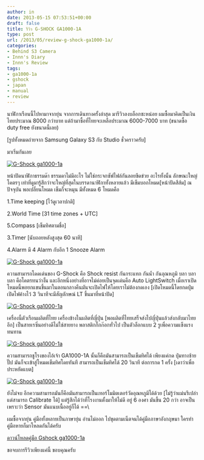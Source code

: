 ```yaml
---
author: in
date: 2013-05-15 07:53:51+00:00
draft: false
title: รีวิว G-SHOCK GA1000-1A
type: post
url: /2013/05/review-g-shock-ga1000-1a/
categories:
- Behind S3 Camera
- Innn's Diary
- Innn's Review
tags:
- ga1000-1a
- gshock
- japan
- manual
- review
---
```


นาฬิกาเรือนนี้ไปหามาจากยุ่น จากการเดินทางครั้งล่าสุด มารีวิวลงบล็อกซะหน่อย ผมซื้อมาคิดเป็นเงินไทยประมาณ 8000 กว่าบาท แต่ถ้ามาซื้อที่ไทยจะเหลือประมาณ 6000-7000 บาท (ขนาดซื้อ duty free ยังขนาดนี้เลย)

[รูปทั้งหมดถ่ายจาก Samsung Galaxy S3 กับ Studio ชั่วคราวครับ]

มาเริ่มกันเลย

[![G-Shock ga1000-1a](https://www.cyruszh.com/wp-content/uploads/2013/05/20130515_121856-1024x770.jpg)
](https://www.cyruszh.com/wp-content/uploads/2013/05/20130515_121856.jpg)

<!-- more -->



หน้าปัดนาฬิกาธรรมด๊า ธรรมดาไม่มีอะไร ไม่ใช่กระจกซัฟไฟล์กันลอยขีดข่วย อะไรทั้งนั้น ลักษณะใหญ่โคตรๆ เท่าที่ดูมารู้สึกว่าจะใหญ่ที่สุดในบรรดานาฬิกาทั้งหลายแล้ว มีเข็มบอกโหมด[หน้าปัดสีส้ม] ณ ปัจจุบัน พอเปลี่ยนโหมด เข็มก็จะหมุน มีทั้งหมด 6 โหมดคือ

1.Time keeping [ไว้ดูเวลาปกติ]

2.World Time [31 time zones + UTC]

5.Compass [เข็มทิศตามชื่อ]

3.Timer [นับถอยหลังสูงสุด 60 นาที]

4.Alarm มี 4 Alarm กับอีก 1 Snooze Alarm



[![G-Shock ga1000-1a](https://www.cyruszh.com/wp-content/uploads/2013/05/20130515_120237-1024x770.jpg)
](https://www.cyruszh.com/wp-content/uploads/2013/05/20130515_120237.jpg)

ความสามารถโดดเด่นของ G-Shock คือ Shock resist กันกระแทก กันน้ำ กันอุณหภูมิ บลา บลา บลา คือโคตรทนว่างั้น และอีกหนึ่งอย่างที่อาจไม่ค่อยเป็นจุดเด่นคือ Auto LightSwitch เมื่อเราเปิดโหมดนี้พอยกแขนขึ้นมาในตอนกลางคืนมันจะเปิดไฟให้โดยเราไม่ต้องกดเอง [เปิดโหมดนี้โดยกดปุ่มเปิดไฟค้างไว้ 3 วินาทีจะมีสัญลักษณ์ LT ขึ้นมาที่หน้าปัด]



[![G-Shock ga1000-1a](https://www.cyruszh.com/wp-content/uploads/2013/05/20130515_120307-1024x770.jpg)
](https://www.cyruszh.com/wp-content/uploads/2013/05/20130515_120307.jpg)

เครื่องนี้ตัวเรือนผลิตที่ไทย เครื่องข้างในผลิตที่ญี่ปุ่น [พอผลิตที่ไทยเสร็จส่งไปญี่ปุ่นแล้วส่งกลับมาไทยอีก] เป็นสายเรซิ่นอย่างดีไม่ใช่สายยาง พลาสติกกิ๊กก๊อกทั่วไป เป็นตัวล็อกแบบ 2 รูเพื่อความแข็งแรงทนทาน



[![G-Shock ga1000-1a](https://www.cyruszh.com/wp-content/uploads/2013/05/20130515_121942-1024x770.jpg)
](https://www.cyruszh.com/wp-content/uploads/2013/05/20130515_121942.jpg)

ความสามารถชูโรงของไอ้เจ้า GA1000-1A นั้นก็คือมันสามารถเป็นเข็มทิศได้ เพียงแค่กด ปุ่มทางซ้ายปั๊ป มันก็จะเข้าสู่โหมดเข็มทิศโดยทันที สามารถเป็นเข็มทิศได้ 20 วินาที ต่อการกด 1 ครั้ง [เดาว่าเพื่อประหยัดแบต]



[![G-Shock ga1000-1a](https://www.cyruszh.com/wp-content/uploads/2013/05/20130515_1220170-1024x770.jpg)
](https://www.cyruszh.com/wp-content/uploads/2013/05/20130515_1220170.jpg)



ยังไม่จบ อีกความสามารถมันก็คือมันสามารถเป็นเทอร์โมมิตเตอร์วัดอุณหภูมิได้ด้วย [ไม่รู้ว่าแม่นรึเปล่า แต่สามารถ Calibrate ได้] แต่รู้สึกได้ว่าที่โรงงานตั้งมาให้ไม่ดี อยู่ 6 องศา มันขึ้น 20 กว่า อาจเป็นเพราะว่า Sensor มันแนบเนื้ออยู่ก็ได้ ==\



ผมซื้อจากยุ่น คู่มือทั้งหลายเป็นภาษายุ่น อ่านไม่ออก ไปขุดตามเน็ตจนได้คู่มือภาษาอังกฤษมา ใครทำคู่มือหายก็มาโหลดกันได้ครับ

[ดาวน์โหลดคู่มือ Gshock ga1000-1a](http://www.mediafire.com/view/?80ukc0sp76b6gxx)



ขอจบการรีวิวเพียงแค่นี้ ขอบคุณครับ
